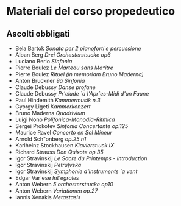# Materiali del corso propedeutico

## Ascolti obbligati

* Bela Bartok               *Sonata per 2 pianoforti e percussione*
* Alban Berg                *Drei Orchesterst\:ucke op6*
* Luciano Berio             *Sinfonia*
* Pierre Boulez             *Le Marteau sans Ma\^itre*
* Pierre Boulez             *Rituel (in memoriam Bruno Maderna)*
* Anton Bruckner            *9a Sinfonia*
* Claude Debussy            *Danse profane*               
* Claude Debussy            *Pr\'elude \`a l'Apr\`es-Midi d'un Faune*
* Paul Hindemith            *Kammermusik n.3*
* Gyorgy Ligeti             *Kammerkonzert*
* Bruno Maderna             *Quadrivium*
* Luigi Nono                *Polifonica-Monodia-Ritmica*  
* Sergei Prokofev           *Sinfonia Concertante op.125*
* Maurice Ravel             *Concerto en Sol Mineur*
* Arnold Sch\"onberg        *op.25 n1*                     
* Karlheinz Stockhausen     *Klavierst\:uck IX*           
* Richard Strauss           *Don Quixote op.35*            
* Igor Stravinskij          *Le Sacre du Printemps - Introduction*
* Igor Stravinskij          *Petru\vska*
* Igor Stravinskij          *Symphonie d'Instruments \`a vent*
* Edgar Var\`ese            *Int\'egrales*                
* Anton Webern              *5 orchesterst\:ucke op10*
* Anton Webern              *Variationen op.27*
* Iannis Xenakis            *Metastasis*                  
